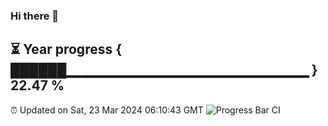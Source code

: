### Hi there 👋
⏳ Year progress { ██████▁▁▁▁▁▁▁▁▁▁▁▁▁▁▁▁▁▁▁▁▁▁▁▁ } 22.47 %
---
⏰ Updated on Sat, 23 Mar 2024 06:10:43 GMT
![Progress Bar CI](https://github.com/Moyi321/Moyi321/workflows/Progress%20Bar%20CI/badge.svg)

